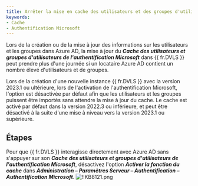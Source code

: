 ```yaml
---
title: Arrêter la mise en cache des utilisateurs et des groupes d'utilisateurs.
keywords:
- Cache
- Authentification Microsoft
---
```

Lors de la création ou de la mise à jour des informations sur les utilisateurs et les groupes dans Azure AD, la mise à jour du ***Cache des utilisateurs et groupes d'utilisateurs de l'authentification Microsoft*** dans {{ fr.DVLS }} peut prendre plus d'une journée si un locataire Azure AD contient un nombre élevé d'utilisateurs et de groupes. 

Lors de la création d'une nouvelle instance {{ fr.DVLS }} avec la version 2023.1 ou ultérieure, lors de l'activation de l'authentification Microsoft, l'option est désactivée par défaut afin que les utilisateurs et les groupes puissent être importés sans attendre la mise à jour du cache. Le cache est activé par défaut dans la version 2022.3 ou inférieure, et peut être désactivé à la suite d'une mise à niveau vers la version 2023.1 ou supérieure.

## Étapes

Pour que {{ fr.DVLS }} interagisse directement avec Azure AD sans s'appuyer sur son ***Cache des utilisateurs et groupes d'utilisateurs de l'authentification Microsoft***, désactivez l'option ***Activer la fonction du cache*** dans ***Administration – Paramètres Serveur – Authentification – Authentification Microsoft***.
![!!KB8121.png](https://webdevolutions.azureedge.net/docs/fr/kb/KB8121.png)
